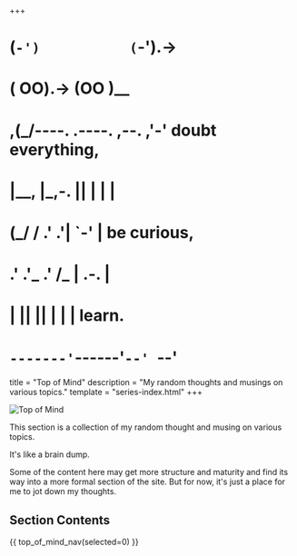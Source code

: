 +++
#   (`-')           (`-').->
#   ( OO).->        (OO )__
# ,(_/----. .----. ,--. ,'-' doubt everything,
# |__,    |\_,-.  ||  | |  |
#  (_/   /    .' .'|  `-'  | be curious,
#  .'  .'_  .'  /_ |  .-.  |
# |       ||      ||  | |  | learn.
# `-------'`------'`--' `--'

title = "Top of Mind"
description = "My random thoughts and musings on various topics."
template = "series-index.html"
+++

![Top of Mind](/images/2024/top-of-mind.png)

This section is a collection of my random thought and musing on various topics.

It's like a brain dump. 

Some of the content here may get more structure and maturity and find
its way into a more formal section of the site. But for now, it's just a place
for me to jot down my thoughts.

## Section Contents

{{ top_of_mind_nav(selected=0) }}